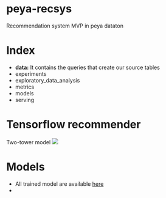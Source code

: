 # peya-recsys
Recommendation system MVP in peya dataton

# Index

* **data:** It contains the queries that create our source tables
* experiments
* exploratory_data_analysis
* metrics
* models
* serving


# Tensorflow recommender
Two-tower model
<img src="https://1.bp.blogspot.com/-ww8cKT3nIb8/X2pdWAWWNmI/AAAAAAAADl8/pkeFRxizkXYbDGbOcaAnZkorjEuqtrabgCLcBGAsYHQ/s0/TF%2BRecommenders%2B06.gif">

# Models
* All trained model are available [here](https://drive.google.com/drive/folders/18Tm1gSydWOFJkPzdiI6MXMsVPCcKPEWm?usp=sharing)
* 